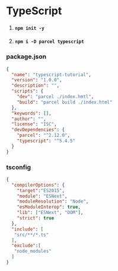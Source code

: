# TypeScript

1. #### `npm init -y`
2. #### `npm i -D parcel typescript`

### package.json
```json
{
  "name": "typescript-tutorial",
  "version": "1.0.0",
  "description": "",
  "scripts": {
    "dev": "parcel ./index.hmtl",
    "build": "parcel build ./index.html" 
  },
  "keywords": [],
  "author": "",
  "license": "ISC",
  "devDependencies": {
    "parcel": "^2.12.0",
    "typescript": "^5.4.5"
  }
}

```
### tsconfig
```json
{
  "compilerOptions": {
    "target":"ES2015",
    "module": "ESNext",
    "moduleResolution": "Node",
    "esModuleInterop": true,
    "lib": ["ESNext", "DOM"],
    "strict": true
  },
  "include": [
   "src/**/*.ts"
  ],
  "exclude":[
   "node_modules"
  ]
}
```
